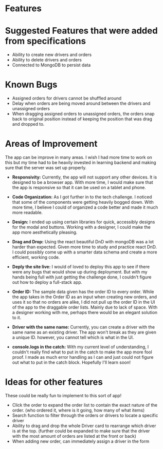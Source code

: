 # Features

# Suggested Features that were added from specifications
- Ability to create new drivers and orders
- Ability to delete drivers and orders
- Connected to MongoDB to persist data

# Known Bugs
- Assigned orders for drivers cannot be shuffled around
- Delay when orders are being moved around between the drivers and unassigned orders
- When dragging assigned orders to unassigned orders, the orders snap back to original position instead of keeping the position that was drag and dropped to. 

# Areas of Improvement
The app can be improve in many areas. I wish I had more time to work on this but my time had to be heavily invested in learning backend and making sure that the server was set up properly.

- **Responsivity:** Currently, the app will not support any other devices. It is designed to be a browser app. With more time, I would make sure that the app is responsive so that it can be used on a tablet and phone. 

- **Code Organization:** As I got further in to the tech challenge. I noticed that some of the components were getting heavily bogged down. With more time, I believe I could of organized a code better and made it much more readable. 

- **Design:** I ended up using certain libraries for quick, accessibly designs for the modal and buttons. Working with a designer, I could make the app more aesthetically pleasing. 

- **Drag and Drop:** Using the react beautiful DnD with mongoDB was a lot harder than expected. Given more time to study and practice react DnD. I could possibly come up with a smarter data schema and create a more efficient, working code. 

- **Deply the site live:** I would of loved to deploy this app to see if there were any bugs that would show up during deployment. But with my hands being full with just getting the challenge done, I couldn't figure out how to deploy a full-stack app. 

- **Order ID:** The sample data given has the order ID to every order. While the app takes in the Order ID as an input when creating new orders, and uses it so that no orders are alike, I did not pull up the order ID in the UI of the app to the draggable order lists. Mainly due to lack of space. With a designer working with me, perhaps there would be an elegant solution to it. 

- **Driver with the same name:** Currently, you can create a driver with the same name as an existing driver. The app won't break as they are given a unique ID. however, you cannot tell which is what in the UI. 

- **console.logs in the catch:** With my current level of understanding, I couldn't really find what to put in the catch to make the app more fool proof. I made as much error handling as I can and just could not figure out what to put in the catch block. Hopefully I'll learn soon! 

# Ideas for other features
These could be really fun to implement to this sort of app!
- Click the order to expand the order list to contain the exact nature of the order. (who ordered it, where is it going, how many of what items) 
- Search function to filter through the orders or drivers to locate a specific driver
- Ability to drag and drop the whole Driver card to rearrange which driver is at the top. (further could be expanded to make sure that the driver with the most amount of orders are listed at the front or back)
- When adding new order, can immediately assign a driver in the form 
